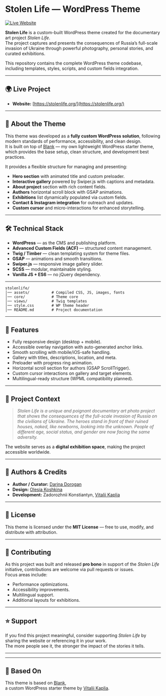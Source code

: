 # Stolen Life — WordPress Theme

[![Live Website](https://img.shields.io/badge/Website-stolenlife.org-blue?style=flat&logo=wordpress)](https://stolenlife.org/)

**Stolen Life** is a custom-built WordPress theme created for the documentary art project *Stolen Life*.  
The project captures and presents the consequences of Russia’s full-scale invasion of Ukraine through powerful photography, personal stories, and curated exhibitions.

This repository contains the complete WordPress theme codebase, including templates, styles, scripts, and custom fields integration.

---

## 🌍 Live Project

- **Website:** [https://stolenlife.org/](https://stolenlife.org/)

---

## 📖 About the Theme

This theme was developed as a **fully custom WordPress solution**, following modern standards of performance, accessibility, and clean design.  
It is built on top of [Blank](https://github.com/vitaliikaplia/blank) — my own lightweight WordPress starter theme, which provides the base setup, clean structure, and development best practices.

It provides a flexible structure for managing and presenting:

- **Hero section** with animated title and custom preloader.
- **Interactive gallery** powered by Swiper.js with captions and metadata.
- **About project** section with rich content fields.
- **Authors** horizontal scroll block with GSAP animations.
- **Exhibitions** list dynamically populated via custom fields.
- **Contact & Instagram integration** for outreach and updates.
- **Custom cursor** and micro-interactions for enhanced storytelling.

---

## 🛠️ Technical Stack

- **WordPress** — as the CMS and publishing platform.
- **Advanced Custom Fields (ACF)** — structured content management.
- **Twig / Timber** — clean templating system for theme files.
- **GSAP** — animations and smooth transitions.
- **Swiper.js** — responsive image gallery slider.
- **SCSS** — modular, maintainable styling.
- **Vanilla JS + ES6** — no jQuery dependency.

---

```plaintext
stolenlife/
│── assets/          # Compiled CSS, JS, images, fonts
│── core/            # Theme core
│── views/           # Twig templates
│── style.css        # WP theme header
│── README.md        # Project documentation
```
---

## 🚀 Features

- Fully responsive design (desktop + mobile).
- Accessible overlay navigation with auto-generated anchor links.
- Smooth scrolling with mobile/iOS-safe handling.
- Gallery with titles, descriptions, location, and meta.
- Preloader with progress ring animation.
- Horizontal scroll section for authors (GSAP ScrollTrigger).
- Custom cursor interactions on gallery and target elements.
- Multilingual-ready structure (WPML compatibility planned).

---

## 📸 Project Context

> *Stolen Life is a unique and poignant documentary art photo project that shows the consequences of the full-scale invasion of Russia on the civilians of Ukraine. The heroes stand in front of their ruined houses, naked, like newborns, looking into the unknown. People of different age, social status, and gender are now facing the same adversity.*

The website serves as a **digital exhibition space**, making the project accessible worldwide.

---

## 👥 Authors & Credits

- **Author / Curator:** [Darina Dorogan](mailto:darina.dorogan@stolenlife.org)
- **Design:** [Olesia Koshkina](https://www.behance.net/olesia_koshkina)
- **Development:** Zadorozhnii Konstiantyn, [Vitalii Kaplia](https://vitaliikaplia.com/)

---

## 📜 License

This theme is licensed under the **MIT License** — free to use, modify, and distribute with attribution.

---

## 🤝 Contributing

As this project was built and released **pro bono** in support of the *Stolen Life* initiative, contributions are welcome via pull requests or issues.  
Focus areas include:
- Performance optimizations.
- Accessibility improvements.
- Multilingual support.
- Additional layouts for exhibitions.

---

## ⭐ Support

If you find this project meaningful, consider supporting *Stolen Life* by sharing the website or referencing it in your work.  
The more people see it, the stronger the impact of the stories it tells.

---

---

## 🧩 Based On

This theme is based on [Blank](https://github.com/vitaliikaplia/blank),  
a custom WordPress starter theme by [Vitalii Kaplia](https://vitaliikaplia.com/).
